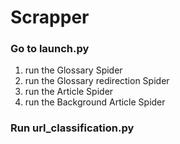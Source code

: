 # Scrapper

### Go to launch.py
1. run the Glossary Spider
2. run the Glossary redirection Spider
3. run the Article Spider
4. run the Background Article Spider

### Run url_classification.py
